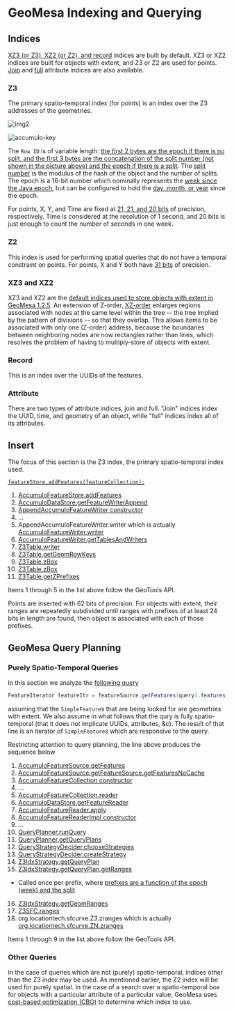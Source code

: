 # GeoMesa Indexing and Querying #

## Indices ##

[XZ3 (or Z3), XZ2 (or Z2), and record](http://www.geomesa.org/documentation/1.2.5/user/data_management.html#index-structure) indices are built by default.
XZ3 or XZ2 indices are built for objects with extent, and Z3 or Z2 are used for points.
[Join](http://www.geomesa.org/documentation/1.2.5/user/data_management.html#join-indices) and
[full](http://www.geomesa.org/documentation/1.2.5/user/data_management.html#full-indices) attribute indices are also available.

### Z3 ###

The primary spatio-temporal index (for points) is an index over the Z3 addresses of the geometries.

![img2](https://cloud.githubusercontent.com/assets/11281373/17036137/f76a4028-4f58-11e6-98f1-45e995c1ca15.png)

![accumulo-key](https://cloud.githubusercontent.com/assets/11281373/17036145/fe4acd4a-4f58-11e6-9932-03aaa376410e.png)

The `Row ID` is of variable length: [the first 2 bytes are the epoch if there is no split, and the first 3 bytes are the concatenation of the split number (not shown in the picture above) and the epoch if there is a split](https://github.com/locationtech/geomesa/blob/bab330add6e21ed2c528101d38236a1ca4088c49/geomesa-accumulo/geomesa-accumulo-datastore/src/main/scala/org/locationtech/geomesa/accumulo/index/Z3IdxStrategy.scala#L142-L147).
The [split number](https://github.com/locationtech/geomesa/blob/bab330add6e21ed2c528101d38236a1ca4088c49/geomesa-accumulo/geomesa-accumulo-datastore/src/main/scala/org/locationtech/geomesa/accumulo/data/tables/Z3Table.scala#L193) is the modulus of the hash of the object and the number of splits.
The epoch is a 16-bit number which nominally represents the [week since the Java epoch](https://github.com/locationtech/geomesa/blob/bab330add6e21ed2c528101d38236a1ca4088c49/geomesa-accumulo/geomesa-accumulo-datastore/src/main/scala/org/locationtech/geomesa/accumulo/data/tables/Z3Table.scala#L36),
but can be configured to hold the [day, month, or year](https://github.com/locationtech/geomesa/blob/bab330add6e21ed2c528101d38236a1ca4088c49/geomesa-z3/src/main/scala/org/locationtech/geomesa/curve/BinnedTime.scala#L14-L39) since the epoch.

For points, X, Y, and Time are fixed at [21, 21, and 20 bits](https://github.com/locationtech/geomesa/blob/bab330add6e21ed2c528101d38236a1ca4088c49/geomesa-z3/src/main/scala/org/locationtech/geomesa/curve/Z3SFC.scala#L17-L19) of precision, respectively.
Time is considered at the resolution of 1 second, and 20 bits is just enough to count the number of seconds in one week.

### Z2 ###

This index is used for performing spatial queries that do not have a temporal constraint on points.
For points, X and Y both have [31 bits](https://github.com/locationtech/geomesa/blob/bab330add6e21ed2c528101d38236a1ca4088c49/geomesa-z3/src/main/scala/org/locationtech/geomesa/curve/Z2SFC.scala#L16-L17) of precision.

### XZ3 and XZ2 ###

XZ3 and XZ2 are the [default indices used to store objects with extent in GeoMesa 1.2.5](https://geomesa.atlassian.net/wiki/display/GEOMESA/GeoMesa+1.2.5+Release+Notes).
An extension of Z-order, [XZ-order](http://citeseerx.ist.psu.edu/viewdoc/summary?doi=10.1.1.73.4894) enlarges regions associated with nodes at the same level within the tree -- the tree implied by the pattern of divisions -- so that they overlap.
This allows items to be associated with only one (Z-order) address,
because the boundaries between neighboring nodes are now rectangles rather than lines,
which resolves the problem of having to multiply-store of objects with extent.

### Record ###

This is an index over the UUIDs of the features.

### Attribute ###

There are two types of attribute indices, join and full.
"Join" indices index the UUID, time, and geometry of an object, while "full" indices index all of its attributes.


## Insert ##

The focus of this section is the Z3 index, the primary spatio-temporal index used.

[`featureStore.addFeatures(featureCollection);`](https://github.com/geomesa/geomesa-tutorials/blob/293cd73c64b55a23f301065e2e50f696ae6a80bc/geomesa-quickstart-accumulo/src/main/java/com/example/geomesa/accumulo/AccumuloQuickStart.java#L212)

1. [AccumuloFeatureStore.addFeatures](https://github.com/locationtech/geomesa/blob/bab330add6e21ed2c528101d38236a1ca4088c49/geomesa-accumulo/geomesa-accumulo-datastore/src/main/scala/org/locationtech/geomesa/accumulo/data/AccumuloFeatureStore.scala#L30-L52)
2. [AccumuloDataStore.getFeatureWriterAppend](https://github.com/locationtech/geomesa/blob/bab330add6e21ed2c528101d38236a1ca4088c49/geomesa-accumulo/geomesa-accumulo-datastore/src/main/scala/org/locationtech/geomesa/accumulo/data/AccumuloDataStore.scala#L398-L417)
3. [AppendAccumuloFeatureWriter constructor](https://github.com/locationtech/geomesa/blob/bab330add6e21ed2c528101d38236a1ca4088c49/geomesa-accumulo/geomesa-accumulo-datastore/src/main/scala/org/locationtech/geomesa/accumulo/data/AccumuloFeatureWriter.scala#L143-L167)
4. ...
5. AppendAccumuloFeatureWriter.writer which is actually [AccumuloFeatureWriter.writer](https://github.com/locationtech/geomesa/blob/bab330add6e21ed2c528101d38236a1ca4088c49/geomesa-accumulo/geomesa-accumulo-datastore/src/main/scala/org/locationtech/geomesa/accumulo/data/AccumuloFeatureWriter.scala#L108-L114)
6. [AccumuloFeatureWriter.getTablesAndWriters](https://github.com/locationtech/geomesa/blob/bab330add6e21ed2c528101d38236a1ca4088c49/geomesa-accumulo/geomesa-accumulo-datastore/src/main/scala/org/locationtech/geomesa/accumulo/data/AccumuloFeatureWriter.scala#L50-L54)
7. [Z3Table.writer](https://github.com/locationtech/geomesa/blob/bab330add6e21ed2c528101d38236a1ca4088c49/geomesa-accumulo/geomesa-accumulo-datastore/src/main/scala/org/locationtech/geomesa/accumulo/data/tables/Z3Table.scala#L64-L108)
8. [Z3Table.getGeomRowKeys](https://github.com/locationtech/geomesa/blob/bab330add6e21ed2c528101d38236a1ca4088c49/geomesa-accumulo/geomesa-accumulo-datastore/src/main/scala/org/locationtech/geomesa/accumulo/data/tables/Z3Table.scala#L191-L203)
9. [Z3Table.zBox](https://github.com/locationtech/geomesa/blob/bab330add6e21ed2c528101d38236a1ca4088c49/geomesa-accumulo/geomesa-accumulo-datastore/src/main/scala/org/locationtech/geomesa/accumulo/data/tables/Z3Table.scala#L205-L219)
10. [Z3Table.zBox](https://github.com/locationtech/geomesa/blob/bab330add6e21ed2c528101d38236a1ca4088c49/geomesa-accumulo/geomesa-accumulo-datastore/src/main/scala/org/locationtech/geomesa/accumulo/data/tables/Z3Table.scala#L221-L226)
11. [Z3Table.getZPrefixes](https://github.com/locationtech/geomesa/blob/bab330add6e21ed2c528101d38236a1ca4088c49/geomesa-accumulo/geomesa-accumulo-datastore/src/main/scala/org/locationtech/geomesa/accumulo/data/tables/Z3Table.scala#L230-L250)

Items 1 through 5 in the list above follow the GeoTools API.

Points are inserted with 62 bits of precision.
For objects with extent, their ranges are repeatedly subdivided until ranges with prefixes of at least 24 bits in length are found, then object is associated with each of those prefixes.

## GeoMesa Query Planning ##

### Purely Spatio-Temporal Queries ###

In this section we analyze the [following query](https://github.com/geomesa/geomesa-tutorials/blob/293cd73c64b55a23f301065e2e50f696ae6a80bc/geomesa-quickstart-accumulo/src/main/java/com/example/geomesa/accumulo/AccumuloQuickStart.java#L254)

```java
FeatureIterator featureItr = featureSource.getFeatures(query).features();
```

assuming that the `SimpleFeature`s that are being looked for are geometries with extent.
We also assume in what follows that the qury is fully spatio-temporal (that it does not implicate UUIDs, attributes, &c).
The result of that line is an iterator of `SimpleFeature`s which are responsive to the query.

Restricting attention to query planning, the line above produces the sequence below

1. [AccumuloFeatureSource.getFeatures](https://github.com/locationtech/geomesa/blob/bab330add6e21ed2c528101d38236a1ca4088c49/geomesa-accumulo/geomesa-accumulo-datastore/src/main/scala/org/locationtech/geomesa/accumulo/data/AccumuloFeatureSource.scala#L87)
2. [AccumuloFeatureSource.getFeatureSource.getFeaturesNoCache](https://github.com/locationtech/geomesa/blob/bab330add6e21ed2c528101d38236a1ca4088c49/geomesa-accumulo/geomesa-accumulo-datastore/src/main/scala/org/locationtech/geomesa/accumulo/data/AccumuloFeatureSource.scala#L106-L107)
3. [AccumuloFeatureCollection constructor](https://github.com/locationtech/geomesa/blob/bab330add6e21ed2c528101d38236a1ca4088c49/geomesa-accumulo/geomesa-accumulo-datastore/src/main/scala/org/locationtech/geomesa/accumulo/data/AccumuloFeatureSource.scala#L117-L139)
4. ...
5. [AccumuloFeatureCollection.reader](https://github.com/locationtech/geomesa/blob/bab330add6e21ed2c528101d38236a1ca4088c49/geomesa-accumulo/geomesa-accumulo-datastore/src/main/scala/org/locationtech/geomesa/accumulo/data/AccumuloFeatureSource.scala#L172-L173)
6. [AccumuloDataStore.getFeatureReader](https://github.com/locationtech/geomesa/blob/bab330add6e21ed2c528101d38236a1ca4088c49/geomesa-accumulo/geomesa-accumulo-datastore/src/main/scala/org/locationtech/geomesa/accumulo/data/AccumuloDataStore.scala#L350-L360)
7. [AccumuloFeatureReader.apply](https://github.com/locationtech/geomesa/blob/bab330add6e21ed2c528101d38236a1ca4088c49/geomesa-accumulo/geomesa-accumulo-datastore/src/main/scala/org/locationtech/geomesa/accumulo/data/AccumuloFeatureReader.scala#L47-L58)
8. [AccumuloFeatureReaderImpl constructor](https://github.com/locationtech/geomesa/blob/bab330add6e21ed2c528101d38236a1ca4088c49/geomesa-accumulo/geomesa-accumulo-datastore/src/main/scala/org/locationtech/geomesa/accumulo/data/AccumuloFeatureReader.scala#L47-L58)
9. ...
10. [QueryPlanner.runQuery](https://github.com/locationtech/geomesa/blob/bab330add6e21ed2c528101d38236a1ca4088c49/geomesa-accumulo/geomesa-accumulo-datastore/src/main/scala/org/locationtech/geomesa/accumulo/index/QueryPlanner.scala#L74-L82) 
11. [QueryPlanner.getQueryPlans](https://github.com/locationtech/geomesa/blob/bab330add6e21ed2c528101d38236a1ca4088c49/geomesa-accumulo/geomesa-accumulo-datastore/src/main/scala/org/locationtech/geomesa/accumulo/index/QueryPlanner.scala#L114-L165)
12. [QueryStrategyDecider.chooseStrategies](https://github.com/locationtech/geomesa/blob/bab330add6e21ed2c528101d38236a1ca4088c49/geomesa-accumulo/geomesa-accumulo-datastore/src/main/scala/org/locationtech/geomesa/accumulo/index/QueryStrategyDecider.scala#L34-L107)
13. [QueryStrategyDecider.createStrategy](https://github.com/locationtech/geomesa/blob/bab330add6e21ed2c528101d38236a1ca4088c49/geomesa-accumulo/geomesa-accumulo-datastore/src/main/scala/org/locationtech/geomesa/accumulo/index/QueryStrategyDecider.scala#L141-L155)
14. [Z3IdxStrategy.getQueryPlan](https://github.com/locationtech/geomesa/blob/bab330add6e21ed2c528101d38236a1ca4088c49/geomesa-accumulo/geomesa-accumulo-datastore/src/main/scala/org/locationtech/geomesa/accumulo/index/Z3IdxStrategy.scala#L31-L184)
15. [Z3IdxStrategy.getQueryPlan.getRanges](https://github.com/locationtech/geomesa/blob/bab330add6e21ed2c528101d38236a1ca4088c49/geomesa-accumulo/geomesa-accumulo-datastore/src/main/scala/org/locationtech/geomesa/accumulo/index/Z3IdxStrategy.scala#L137-L138)
   - Called once per prefix, where [prefixes are a function of the epoch (week) and the split](https://github.com/locationtech/geomesa/blob/bab330add6e21ed2c528101d38236a1ca4088c49/geomesa-accumulo/geomesa-accumulo-datastore/src/main/scala/org/locationtech/geomesa/accumulo/index/Z3IdxStrategy.scala#L142-L147)
16. [Z3IdxStrategy.getGeomRanges](https://github.com/locationtech/geomesa/blob/bab330add6e21ed2c528101d38236a1ca4088c49/geomesa-accumulo/geomesa-accumulo-datastore/src/main/scala/org/locationtech/geomesa/accumulo/index/Z3IdxStrategy.scala#L198-L209)
17. [Z3SFC.ranges](https://github.com/locationtech/geomesa/blob/bab330add6e21ed2c528101d38236a1ca4088c49/geomesa-z3/src/main/scala/org/locationtech/geomesa/curve/Z3SFC.scala#L29-L38)
18. org.locationtech.sfcurve.Z3.zranges which is actually [org.locationtech.sfcurve.ZN.zranges](https://github.com/locationtech/sfcurve/blob/46c668ec9c037a017f5f487d8c00064fc60ee52d/zorder/src/main/scala/org/locationtech/sfcurve/zorder/ZN.scala#L112-L140)

Items 1 through 9 in the list above follow the GeoTools API.

### Other Queries ###

In the case of queries which are not (purely) spatio-temporal, indices other than the Z3 index may be used.
As mentioned earlier, the Z2 index will be used for purely spatial.
In the case of a search over a spatio-temporal box for objects with a particular attribute of a particular value,
GeoMesa uses [cost-based optimization (CBO)](https://github.com/locationtech/geomesa/blob/bab330add6e21ed2c528101d38236a1ca4088c49/geomesa-accumulo/geomesa-accumulo-datastore/src/main/scala/org/locationtech/geomesa/accumulo/index/QueryStrategyDecider.scala#L34-L52) to determine which index to use.
